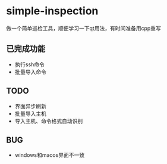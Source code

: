 # simple-inspection
做一个简单巡检工具，顺便学习一下qt用法，有时间准备用cpp重写

## 已完成功能
- 执行ssh命令
- 批量导入命令

## TODO
- 界面异步刷新
- 批量导入主机
- 导入主机、命令格式自动识别

## BUG
- windows和macos界面不一致

